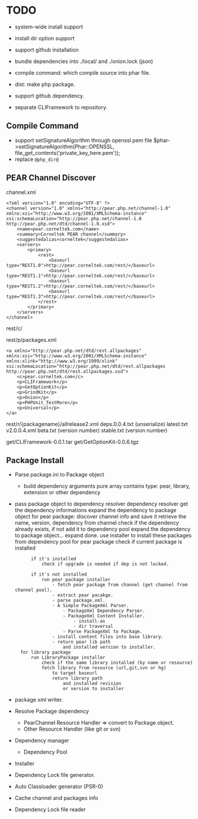 TODO
====
* system-wide install support
* install dir option support

* support github installation
* bundle dependencies into ./local/ and ./onion.lock (json)

* compile command: which compile source into phar file.
* dist:   make php package. 
* support github dependency.
* separate CLIFramework to repository.

Compile Command
---------------
* support setSignatureAlgorithm through openssl.pem file
    $phar->setSignatureAlgorithm(Phar::OPENSSL, file_get_contents('private_key_here.pem'));
* replace `@php_dir@`

PEAR Channel Discover
----------------------
channel.xml

    <?xml version="1.0" encoding="UTF-8" ?>
    <channel version="1.0" xmlns="http://pear.php.net/channel-1.0" xmlns:xsi="http://www.w3.org/2001/XMLSchema-instance" xsi:schemaLocation="http://pear.php.net/channel-1.0 http://pear.php.net/dtd/channel-1.0.xsd">
        <name>pear.corneltek.com</name>
        <summary>Corneltek PEAR channel</summary>
        <suggestedalias>corneltek</suggestedalias>
        <servers>
            <primary>
                <rest>
                    <baseurl type="REST1.0">http://pear.corneltek.com/rest/</baseurl>
                    <baseurl type="REST1.1">http://pear.corneltek.com/rest/</baseurl>
                    <baseurl type="REST1.2">http://pear.corneltek.com/rest/</baseurl>
                    <baseurl type="REST1.3">http://pear.corneltek.com/rest/</baseurl>
                </rest>
            </primary>
        </servers>
    </channel>

rest/c/

rest/p/packages.xml

    <a xmlns="http://pear.php.net/dtd/rest.allpackages" xmlns:xsi="http://www.w3.org/2001/XMLSchema-instance" xmlns:xlink="http://www.w3.org/1999/xlink" xsi:schemaLocation="http://pear.php.net/dtd/rest.allpackages http://pear.php.net/dtd/rest.allpackages.xsd">
        <c>pear.corneltek.com</c>
        <p>CLIFramework</p>
        <p>GetOptionKit</p>
        <p>GrindKit</p>
        <p>Onion</p>
        <p>PHPUnit_TestMore</p>
        <p>Universal</p>
    </a>


rest/r/{packagename}/allrelease2.xml
                deps.0.0.4.txt (unserialize)
                latest.txt
                v2.0.0.4.xml
                beta.txt (version number)
                stable.txt (version number)


get/CLIFramework-0.0.1.tar
get/GetOptionKit-0.0.6.tgz

Package Install
---------------
* Parse package.ini to Package object
  * build dependency arguments
    pure array
    contains type: pear, library, extension or other dependency
* pass package object to dependency resolver 
    dependency resolver get the dependency informations
    expand the dependency to package object
        for pear package:
            discover channel info and save it
            retrieve the name, version, dependency from channel
                check if the dependency already exists, if not add it to dependency pool
                expand the dependency to package object...
    expand done.
    use installer to install these packages from dependency pool
        for pear package
            check if current package is installed

            if it's installed
                check if upgrade is needed if dep is not locked.

            if it's not installed
                run pear package installer
                    - fetch pear package from channel (get channel from channel pool).
                    - extract pear pacakge.
                    - parse package.xml.
                    - A Simple PackageXml Parser.
                        - PackageXml Dependency Parser.
                        - PackageXml Content Installer.
                            - install-as 
                            - dir traversal
                        - Parse PackageXml to Package.
                    - install content files into base library.
                    - return pear lib path 
                        and installed version to installer.
        for library package
            run LibraryPackage installer
                check if the same library installed (by name or resource)
                fetch library from resource (url,git,svn or hg)
                    to target baseurl
                    return library path 
                        and installed revision 
                        or version to installer

* package xml writer.

* Resolve Package dependency
  * PearChannel Resource Handler => convert to Package object.
  * Other Resource Handler (like git or svn)
* Dependency manager 
  * Dependency Pool
* Installer

* Dependency Lock file generator.
* Auto Classloader generator (PSR-0)

* Cache channel and packages info
* Dependency Lock file reader
